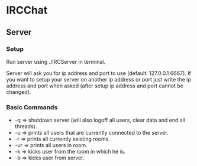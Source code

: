 # IRCChat
## Server
### Setup
Run server using ./IRCServer in terminal. 

Server will ask you for ip address and port to use (default: 127.0.0.1 6667).
If you want to setup your server on another ip address or port just write the
ip address and port when asked (after setup ip address and port cannot be changed).

### Basic Commands
* -q => shutdown server (will also logoff all users, clear data and end all threads).
* -u => prints all users that are currently connected to the server.
* -r => prints all currently existing rooms.
* -ur <room name> => prints all users in <room name> room.
* -k <user name> => kicks user <user name> from the room in which he is.
* -b <user name> => kicks user <user name> from server.